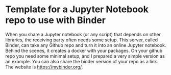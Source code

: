 # Template for a Jupyter Notebook repo to use with Binder

When you share a Jupyter notebook (or any script) that depends on other libraries, the receiving party often needs some setup. This server, called Binder, can take any Github repo and turn it into an online Jupyter notebook. Behind the scenes, it creates a docker with your packages. On your github repo you need some minimal setup, and I prepared a very simple version as an example. You can also share the binder version of your repo as a link. The website is https://mybinder.org/.



